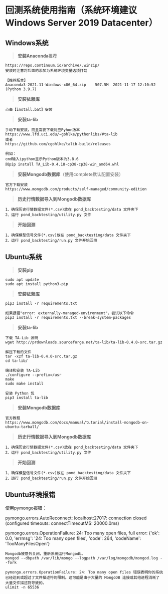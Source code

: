 # 回测系统使用指南（系统环境建议 Windows Server 2019 Datacenter）

## Windows系统

> **安装Anaconda**推荐

```
https://repo.continuum.io/archive/.winzip/ 
安装时注意将后面的添加为系统环境变量选项打勾

【推荐版本】
Anaconda3-2021.11-Windows-x86_64.zip	507.5M	2021-11-17 12:10:52 (Python 3.9.7)
```

> **安装依赖库**

```
点击【install.bat】安装
```

> **安装ta-lib**

```
手动下载安装，而且需要下载对应Pyhon版本
https://www.lfd.uci.edu/~gohlke/pythonlibs/#ta-lib
或者
https://github.com/cgohlke/talib-build/releases

例如：
cmd输入ipython显示Python版本为3.8.6
则pip install TA_Lib‑0.4.18‑cp38‑cp38‑win_amd64.whl
```

> **安装Mongodb数据库**（使用complete默认配置安装）

```
官方下载安装
https://www.mongodb.com/products/self-managed/community-edition
```

> **历史行情数据导入到Mongodb数据库**

```
1、确保历史行情数据文件(*.csv)放在 pond_backtesting/data 文件夹下
2、运行 pond_backtesting/utility.py 文件
```

> **开始回测**

```
1、确保模型信号文件(*.csv)放在 pond_backtesting/data 文件夹下
2、运行 pond_backtesting/run.py 文件开始回测
```

## Ubuntu系统


> **安装pip**

```
sudo apt update
sudo apt install python3-pip
```

> **安装依赖库**

```
pip3 install -r requirements.txt

如果报错"error: externally-managed-environment"，尝试以下命令
pip3 install -r requirements.txt --break-system-packages
```

> **安装ta-lib**

```
下载 TA-Lib 源码
wget http://prdownloads.sourceforge.net/ta-lib/ta-lib-0.4.0-src.tar.gz

解压下载的文件
tar -xzf ta-lib-0.4.0-src.tar.gz
cd ta-lib/

编译和安装 TA-Lib
./configure --prefix=/usr
make
sudo make install

安装 Python 包
pip3 install ta-lib
```

> **安装Mongodb数据库**

```
官方教程
https://www.mongodb.com/docs/manual/tutorial/install-mongodb-on-ubuntu-tarball/
```

> **历史行情数据导入到Mongodb数据库**

```
1、确保历史行情数据文件(*.csv)放在 pond_backtesting/data 文件夹下
2、运行 pond_backtesting/utility.py 文件
```

> **开始回测**

```
1、确保模型信号文件(*.csv)放在 pond_backtesting/data 文件夹下
2、运行 pond_backtesting/run.py 文件开始回测
```

## Ubuntu环境报错

使用pymongo报错：

pymongo.errors.AutoReconnect: localhost:27017: connection closed (configured timeouts: connectTimeoutMS: 20000.0ms)

pymongo.errors.OperationFailure: 24: Too many open files, full error: {'ok': 0.0, 'errmsg': '24: Too many open files', 'code': 264, 'codeName': 'TooManyFilesOpen'}

```
Mongodb被意外关闭，重新系统运行Mongodb。
mongod --dbpath /var/lib/mongo --logpath /var/log/mongodb/mongod.log --fork

pymongo.errors.OperationFailure: 24: Too many open files 错误表明你的系统已经达到或超过了文件描述符的限制。这可能是由于大量的 MongoDB 连接或其他进程消耗了大量文件描述符导致的。
ulimit -n 65536
```
